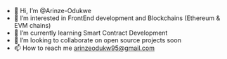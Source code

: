 - 👋 Hi, I’m @Arinze-Odukwe
- 👀 I’m interested in FrontEnd development and Blockchains (Ethereum & EVM chains)
- 🌱 I’m currently learning Smart Contract Development
- 💞️ I’m looking to collaborate on open source projects soon
- 📫 How to reach me arinzeodukw95@gmail.com

<!---
Arinze-Odukwe/Arinze-Odukwe is a ✨ special ✨ repository because its `README.md` (this file) appears on your GitHub profile.
You can click the Preview link to take a look at your changes.
--->
